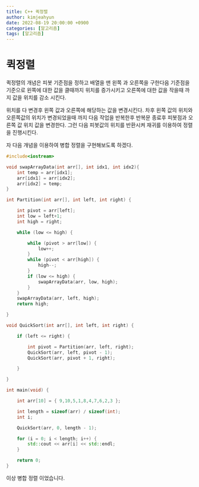 ```yaml
---
title: C++ 퀵정렬
author: kimjeahyun
date: 2022-08-19 20:00:00 +0900
categories: [알고리즘]
tags: [알고리즘]
---
```



# 퀵정렬

퀵정렬의 개념은 피봇 기준점을 정하고 배열을 맨 왼쪽 과 오른쪽을 구한다음
기준점을 기준으로 왼쪽에 대한 값을 클때까지 위치를 증가시키고
오른쪽에 대한 값을 작을때 까지 값을 위치를 감소 시킨다. 

위치를 다 변경후 왼쪽 값과 오른쪽에 해당하는 값을 변경시킨다.
차후 왼쪽 값의 위치와 오른쪽값의 위치가 변경되었을때 까지 다음 작업을 반복한후 반복문 종료후 피봇점과 오른쪽 값 위치 값을 변경한다. 
그런 다음 피봇값의 위치를 반환시켜 재귀를 이용하여 정렬을 진행시킨다.


자 다음 개념을 이용하여 병합 정렬을 구현해보도록 하겠다.



```cpp
#include<iostream>

void swapArrayData(int arr[], int idx1, int idx2){
	int temp = arr[idx1];
	arr[idx1] = arr[idx2];
	arr[idx2] = temp;
}

int Partition(int arr[], int left, int right) {

	int pivot = arr[left];
	int low = left+1;
	int high = right;

	while (low <= high) {

		while (pivot > arr[low]) {
			low++;
		}
		while (pivot < arr[high]) {
			high--;
		}
		if (low <= high) {
			swapArrayData(arr, low, high);
		}
	}
	swapArrayData(arr, left, high);
	return high;

}

void QuickSort(int arr[], int left, int right) {

	if (left <= right) {

		int pivot = Partition(arr, left, right);
		QuickSort(arr, left, pivot - 1);
		QuickSort(arr, pivot + 1, right);

	}

}

int main(void) {

	int arr[10] = { 9,10,5,1,8,4,7,6,2,3 };

	int length = sizeof(arr) / sizeof(int);
	int i;

	QuickSort(arr, 0, length - 1);

	for (i = 0; i < length; i++) {
		std::cout << arr[i] << std::endl;
	}

	return 0;
}
```

이상 병합 정렬 이었습니다.